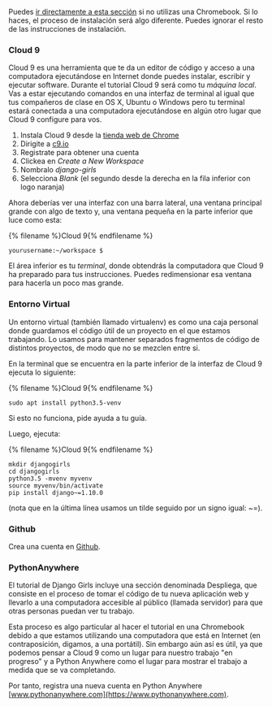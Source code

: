 Puedes [ir directamente a esta sección](http://tutorial.djangogirls.org/en/installation/#install-python) si no utilizas una Chromebook. Si lo haces, el proceso de instalación será algo diferente. Puedes ignorar el resto de las instrucciones de instalación. 

### Cloud 9

Cloud 9 es una herramienta que te da un editor de código y acceso a una computadora 
ejecutándose en Internet donde puedes instalar, escribir y ejecutar software. Durante
el tutorial Cloud 9 será como tu _máquina local_. Vas a estar ejecutando comandos
en una interfaz de terminal al igual que tus compañeros de clase en OS X, 
Ubuntu o Windows pero tu terminal estará conectada a una computadora ejecutándose
en algún otro lugar que Cloud 9 configure para vos.

1. Instala Cloud 9 desde la [tienda web de Chrome](https://chrome.google.com/webstore/detail/cloud9/nbdmccoknlfggadpfkmcpnamfnbkmkcp)
2. Dirigite a [c9.io](https://c9.io)
3. Registrate para obtener una cuenta
4. Clickea en _Create a New Workspace_
5. Nombralo _django-girls_
6. Selecciona _Blank_ (el segundo desde la derecha en la fila inferior con logo naranja)

Ahora deberías ver una interfaz con una barra lateral, una ventana principal grande con algo
de texto y, una ventana pequeña en la parte inferior que luce como esta:

{% filename %}Cloud 9{% endfilename %}
```
yourusername:~/workspace $
```

El área inferior es tu _terminal_, donde obtendrás la computadora que Cloud 9 
ha preparado para tus instrucciones. Puedes redimensionar esa ventana para hacerla un poco
mas grande.

### Entorno Virtual

Un entorno virtual (también llamado virtualenv) es como una caja personal donde 
guardamos el código útil de un proyecto en el que estamos trabajando. Lo usamos para
mantener separados fragmentos de código de distintos proyectos, de modo que no
se mezclen entre si.

En la terminal que se encuentra en la parte inferior de la interfaz de Cloud 9 ejecuta lo siguiente:

{% filename %}Cloud 9{% endfilename %}
```
sudo apt install python3.5-venv
```

Si esto no funciona, pide ayuda a tu guía.

Luego, ejecuta:

{% filename %}Cloud 9{% endfilename %}
```
mkdir djangogirls
cd djangogirls
python3.5 -mvenv myvenv
source myvenv/bin/activate
pip install django~=1.10.0
```

(nota que en la última línea usamos un tilde seguido por un signo igual: ~=).

### Github

Crea una cuenta en [Github](https://github.com).

### PythonAnywhere

El tutorial de Django Girls incluye una sección denominada Despliega, 
que consiste en el proceso de tomar el código de tu nueva aplicación web 
y llevarlo a una computadora accesible al público (llamada servidor) para que otras
personas puedan ver tu trabajo.

Esta proceso es algo particular al hacer el tutorial en una Chromebook debido a que estamos 
utilizando una computadora que está en Internet (en contraposición, digamos, a una portátil).
Sin embargo aún así es útil, ya que podemos pensar a Cloud 9 como un lugar
para nuestro trabajo "en progreso" y a Python Anywhere como el lugar para mostrar el trabajo
a medida que se va completando.

Por tanto, registra una nueva cuenta en Python Anywhere
[www.pythonanywhere.com](https://www.pythonanywhere.com).
